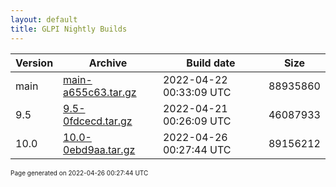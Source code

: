 ```yaml
---
layout: default
title: GLPI Nightly Builds
---
```


Version|Archive|Build date|Size
---|---|---|---
main|[main-a655c63.tar.gz](main-a655c63.tar.gz)|2022-04-22 00:33:09 UTC|88935860
9.5|[9.5-0fdcecd.tar.gz](9.5-0fdcecd.tar.gz)|2022-04-21 00:26:09 UTC|46087933
10.0|[10.0-0ebd9aa.tar.gz](10.0-0ebd9aa.tar.gz)|2022-04-26 00:27:44 UTC|89156212

<font size="1">Page generated on 2022-04-26 00:27:44 UTC</font>
